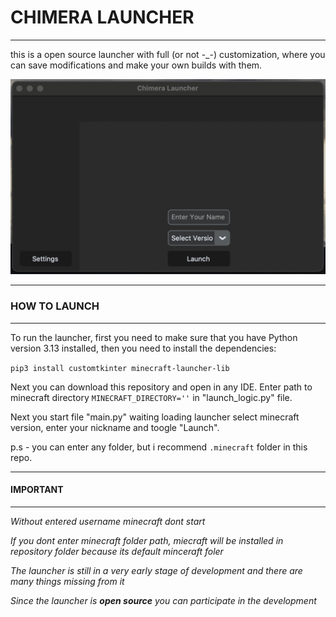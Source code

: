 # CHIMERA LAUNCHER
___


this is a open source launcher with full (or not -_-) customization, where 
you can save modifications and make your own builds with them.



![launcher screenshoot](https://github.com/seronezP/chimera/blob/master/src/images/chimeralauncher.png)

___

### HOW TO LAUNCH

___

To run the launcher, first you need to make sure that you have Python version 3.13 installed, then you need to install the dependencies:

`pip3 install customtkinter minecraft-launcher-lib `

Next you can download this repository and open in any IDE. 
Enter path to minecraft directory `MINECRAFT_DIRECTORY=''` in "launch_logic.py" file.


Next you start file "main.py" waiting loading launcher select minecraft version, enter your nickname and toogle "Launch".

p.s - you can enter any folder, but i recommend `.minecraft` folder in this repo.
___
#### IMPORTANT
___

_Without entered username minecraft dont start_

_If you dont enter minecraft folder path, miecraft will be installed in repository folder because its default minceraft foler_

_The launcher is still in a very early stage of development and there are many things missing from it_

_Since the launcher is **open source** you can participate in the development_
